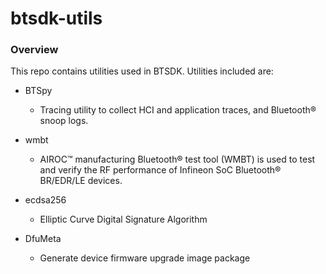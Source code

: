 # btsdk-utils

### Overview

This repo contains utilities used in BTSDK. Utilities included are:

* BTSpy<br/>
    * Tracing utility to collect HCI and application traces, and Bluetooth&#174; snoop logs.<br/>


* wmbt<br/>
    * AIROC&#8482; manufacturing Bluetooth&#174; test tool (WMBT) is used to test and verify the RF performance of Infineon SoC Bluetooth&#174; BR/EDR/LE devices.<br/>


* ecdsa256<br/>
    * Elliptic Curve Digital Signature Algorithm<br/>

* DfuMeta<br/>
    * Generate device firmware upgrade image package<br/>
